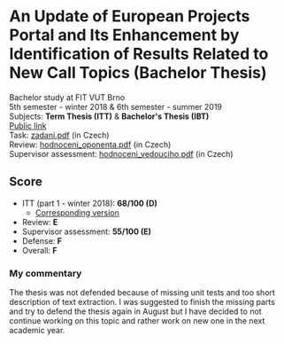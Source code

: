 # An Update of European Projects Portal and Its Enhancement by Identification of Results Related to New Call Topics (Bachelor Thesis)
Bachelor study at FIT VUT Brno  
5th semester - winter 2018 & 6th semester - summer 2019  
Subjects: **Term Thesis (ITT)** & **Bachelor's Thesis (IBT)**  
[Public link](https://www.fit.vut.cz/study/thesis/20085/.en)  
Task: [zadani.pdf](./docs/zadani.pdf) (in Czech)  
Review: [hodnoceni_oponenta.pdf](./docs/hodnoceni_oponenta.pdf) (in Czech)  
Supervisor assessment: [hodnoceni_vedouciho.pdf](./docs/hodnoceni_vedouciho.pdf) (in Czech) 

## Score
* ITT (part 1 - winter 2018): **68/100 (D)**
    * [Corresponding version](./tree/d8221ff5d913a36441007c86ef51810a73f3234c)
* Review: **E**
* Supervisor assessment: **55/100 (E)**
* Defense: **F**
* Overall: **F**

### My commentary
The thesis was not defended because of missing unit tests and too short description of text extraction. I was suggested to finish the missing parts and try to defend the thesis again in August but I have decided to not continue working on this topic and rather work on new one in the next academic year.